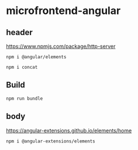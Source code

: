 # microfrontend-angular

## header
https://www.npmjs.com/package/http-server

```
npm i @angular/elements

npm i concat
```

## Build
```
npm run bundle
```

## body

https://angular-extensions.github.io/elements/home

```
npm i @angular-extensions/elements
```